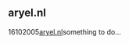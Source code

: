 <article><h1>aryel.nl</h1><time><span class="day">16</span><span class="month">10</span><span class="year">2005</span></time><a href="http://www.aryel.nl/">aryel.nl</a>something to do...</article>